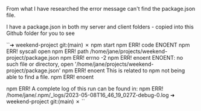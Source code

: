 From what I have researched the error message can't find the package.json file.  

I have a package.json in both my server and client folders - copied into this Github folder for you to see




``➜  weekend-project git:(main) ✗ npm start
npm ERR! code ENOENT
npm ERR! syscall open
npm ERR! path /home/jane/projects/weekend-project/package.json
npm ERR! errno -2
npm ERR! enoent ENOENT: no such file or directory, open '/home/jane/projects/weekend-project/package.json'
npm ERR! enoent This is related to npm not being able to find a file.
npm ERR! enoent 

npm ERR! A complete log of this run can be found in:
npm ERR!     /home/jane/.npm/_logs/2023-05-08T16_46_19_027Z-debug-0.log
➜  weekend-project git:(main) ✗ ``
